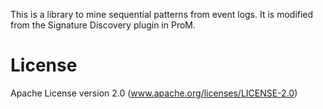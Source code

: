 This is a library to mine sequential patterns from event logs. It is modified from the Signature Discovery plugin in ProM.
# License
Apache License version 2.0 (www.apache.org/licenses/LICENSE-2.0)
